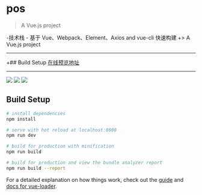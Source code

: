 # pos

> A Vue.js project


-技术栈 - 基于 Vue、Webpack、Element、Axios and vue-cli 快速构建		 +> A Vue.js project
  		  
 <hr/>		 +## Build Setup
 <a href="http://zero1five.gitee.io/lazyman/dist/#/">在线预览地址</a>		
  		  
 --------------------------------------------------------------------------------------------------------------
  		  
 <img src="http://zero1five.gitee.io/lazyman/img/QQ截图20180120145302.jpg">		 
 <img src="http://zero1five.gitee.io/lazyman/img/QQ截图20180120145335.jpg">		 
 <img src="http://zero1five.gitee.io/lazyman/img/QQ截图20180120145350.jpg">



## Build Setup

``` bash
# install dependencies
npm install

# serve with hot reload at localhost:8080
npm run dev

# build for production with minification
npm run build

# build for production and view the bundle analyzer report
npm run build --report
```

For a detailed explanation on how things work, check out the [guide](http://vuejs-templates.github.io/webpack/) and [docs for vue-loader](http://vuejs.github.io/vue-loader).
